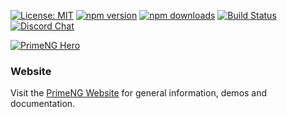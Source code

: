 
[![License: MIT](https://img.shields.io/badge/License-MIT-yellow.svg)](https://opensource.org/licenses/MIT)
[![npm version](https://badge.fury.io/js/primeng.svg)](https://badge.fury.io/js/primeng)
[![npm downloads](https://img.shields.io/npm/dm/primeng.svg)](https://www.npmjs.com/package/primeng)
[![Build Status](https://travis-ci.org/primefaces/primeng.svg?branch=master)](https://travis-ci.org/primefaces/primeng)
[![Discord Chat](https://img.shields.io/discord/557940238991753223.svg?color=7289da&label=chat&logo=discord)](https://discord.gg/gzKFYnpmCY)

[![PrimeNG Hero](https://www.primefaces.org/wp-content/uploads/2021/05/primeng-11.png)](https://www.primefaces.org/primeng)

### Website

Visit the [PrimeNG Website](https://www.primefaces.org/primeng/) for general information, demos and documentation.
